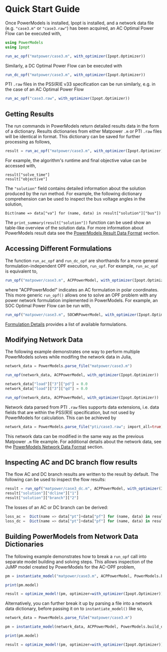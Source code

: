 # Quick Start Guide

Once PowerModels is installed, Ipopt is installed, and a network data file (e.g. `"case3.m"` or `"case3.raw"`) has been acquired, an AC Optimal Power Flow can be executed with,

```julia
using PowerModels
using Ipopt

run_ac_opf("matpower/case3.m", with_optimizer(Ipopt.Optimizer))
```

Similarly, a DC Optimal Power Flow can be executed with

```julia
run_dc_opf("matpower/case3.m", with_optimizer(Ipopt.Optimizer))
```

PTI `.raw` files in the PSS(R)E v33 specification can be run similarly, e.g. in the case of an AC Optimal Power Flow

```julia
run_ac_opf("case3.raw", with_optimizer(Ipopt.Optimizer))
```


## Getting Results

The run commands in PowerModels return detailed results data in the form of a dictionary. Results dictionaries from either Matpower `.m` or PTI `.raw` files will be identical in format. This dictionary can be saved for further processing as follows,

```julia
result = run_ac_opf("matpower/case3.m", with_optimizer(Ipopt.Optimizer))
```

For example, the algorithm's runtime and final objective value can be accessed with,

```
result["solve_time"]
result["objective"]
```

The `"solution"` field contains detailed information about the solution produced by the run method.
For example, the following dictionary comprehension can be used to inspect the bus voltage angles in the solution,

```
Dict(name => data["va"] for (name, data) in result["solution"]["bus"])
```

The `print_summary(result["solution"])` function can be used show an table-like overview of the solution data.  For more information about PowerModels result data see the [PowerModels Result Data Format](@ref) section.


## Accessing Different Formulations

The function `run_ac_opf` and `run_dc_opf` are shorthands for a more general formulation-independent OPF execution, `run_opf`.
For example, `run_ac_opf` is equivalent to,

```julia
run_opf("matpower/case3.m", ACPPowerModel, with_optimizer(Ipopt.Optimizer))
```

where "ACPPowerModel" indicates an AC formulation in polar coordinates.  This more generic `run_opf()` allows one to solve an OPF problem with any power network formulation implemented in PowerModels.  For example, an SOC Optimal Power Flow can be run with,

```julia
run_opf("matpower/case3.m", SOCWRPowerModel, with_optimizer(Ipopt.Optimizer))
```

[Formulation Details](@ref) provides a list of available formulations.


## Modifying Network Data

The following example demonstrates one way to perform multiple PowerModels solves while modifing the network data in Julia,

```julia
network_data = PowerModels.parse_file("matpower/case3.m")

run_opf(network_data, ACPPowerModel, with_optimizer(Ipopt.Optimizer))

network_data["load"]["3"]["pd"] = 0.0
network_data["load"]["3"]["qd"] = 0.0

run_opf(network_data, ACPPowerModel, with_optimizer(Ipopt.Optimizer))
```

Network data parsed from PTI `.raw` files supports data extensions, i.e. data fields that are within the PSS(R)E specification, but not used by PowerModels for calculation. This can be achieved by

```julia
network_data = PowerModels.parse_file("pti/case3.raw"; import_all=true)
```

This network data can be modified in the same way as the previous Matpower `.m` file example. For additional details about the network data, see the [PowerModels Network Data Format](@ref) section.


## Inspecting AC and DC branch flow results

The flow AC and DC branch results are written to the result by default. The following can be used to inspect the flow results:
```julia
result = run_opf("matpower/case3_dc.m", ACPPowerModel, with_optimizer(Ipopt.Optimizer))
result["solution"]["dcline"]["1"]
result["solution"]["branch"]["2"]
```

The losses of an AC or DC branch can be derived:
```julia
loss_ac =  Dict(name => data["pt"]+data["pf"] for (name, data) in result["solution"]["branch"])
loss_dc =  Dict(name => data["pt"]+data["pf"] for (name, data) in result["solution"]["dcline"])
```


## Building PowerModels from Network Data Dictionaries
The following example demonstrates how to break a `run_opf` call into separate model building and solving steps.  This allows inspection of the JuMP model created by PowerModels for the AC-OPF problem,

```julia
pm = instantiate_model("matpower/case3.m", ACPPowerModel, PowerModels.build_opf)

print(pm.model)

result = optimize_model!(pm, optimizer=with_optimizer(Ipopt.Optimizer))
```

Alternatively, you can further break it up by parsing a file into a network data dictionary, before passing it on to `instantiate_model()` like so,

```julia
network_data = PowerModels.parse_file("matpower/case3.m")

pm = instantiate_model(network_data, ACPPowerModel, PowerModels.build_opf)

print(pm.model)

result = optimize_model!(pm, optimizer=with_optimizer(Ipopt.Optimizer))
```
